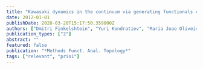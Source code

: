 ```yaml
---
title: "Kawasaki dynamics in the continuum via generating functionals evolution"
date: 2012-01-01
publishDate: 2020-03-20T15:17:50.359000Z
authors: ["Dmitri Finkelshtein", "Yuri Kondratiev", "Maria Joao Oliveira"]
publication_types: ["2"]
abstract: ""
featured: false
publication: "*Methods Funct. Anal. Topology*"
tags: ["relevant", "prio1"]
---
```


